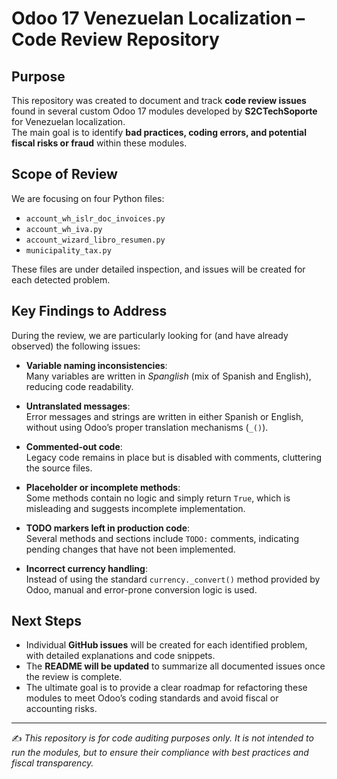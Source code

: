 # Odoo 17 Venezuelan Localization – Code Review Repository

## Purpose
This repository was created to document and track **code review issues** found in several custom Odoo 17 modules developed by **S2CTechSoporte** for Venezuelan localization.  
The main goal is to identify **bad practices, coding errors, and potential fiscal risks or fraud** within these modules.

## Scope of Review
We are focusing on four Python files:

- `account_wh_islr_doc_invoices.py`
- `account_wh_iva.py`
- `account_wizard_libro_resumen.py`
- `municipality_tax.py`

These files are under detailed inspection, and issues will be created for each detected problem.

## Key Findings to Address
During the review, we are particularly looking for (and have already observed) the following issues:

- **Variable naming inconsistencies**:  
  Many variables are written in *Spanglish* (mix of Spanish and English), reducing code readability.

- **Untranslated messages**:  
  Error messages and strings are written in either Spanish or English, without using Odoo’s proper translation mechanisms (`_()`).

- **Commented-out code**:  
  Legacy code remains in place but is disabled with comments, cluttering the source files.

- **Placeholder or incomplete methods**:  
  Some methods contain no logic and simply return `True`, which is misleading and suggests incomplete implementation.

- **TODO markers left in production code**:  
  Several methods and sections include `TODO:` comments, indicating pending changes that have not been implemented.

- **Incorrect currency handling**:  
  Instead of using the standard `currency._convert()` method provided by Odoo, manual and error-prone conversion logic is used.

## Next Steps
- Individual **GitHub issues** will be created for each identified problem, with detailed explanations and code snippets.  
- The **README will be updated** to summarize all documented issues once the review is complete.  
- The ultimate goal is to provide a clear roadmap for refactoring these modules to meet Odoo’s coding standards and avoid fiscal or accounting risks.

---
✍️ *This repository is for code auditing purposes only. It is not intended to run the modules, but to ensure their compliance with best practices and fiscal transparency.*
